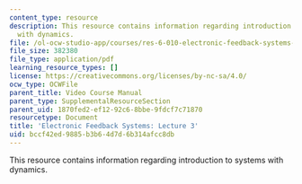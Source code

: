 ```yaml
---
content_type: resource
description: This resource contains information regarding introduction to systems
  with dynamics.
file: /ol-ocw-studio-app/courses/res-6-010-electronic-feedback-systems-spring-2013/bccf42ed9885b3b64d7d6b314afcc8db_MITRES_6-010S13_lec03.pdf
file_size: 382380
file_type: application/pdf
learning_resource_types: []
license: https://creativecommons.org/licenses/by-nc-sa/4.0/
ocw_type: OCWFile
parent_title: Video Course Manual
parent_type: SupplementalResourceSection
parent_uid: 1870fed2-ef12-92c6-8bbe-9fdcf7c71870
resourcetype: Document
title: 'Electronic Feedback Systems: Lecture 3'
uid: bccf42ed-9885-b3b6-4d7d-6b314afcc8db
---
```

This resource contains information regarding introduction to systems with dynamics.